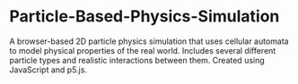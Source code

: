 # Particle-Based-Physics-Simulation
A browser-based 2D particle physics simulation that uses cellular automata to model physical properties of the real world. Includes several different particle types and realistic interactions between them. Created using JavaScript and p5.js.
